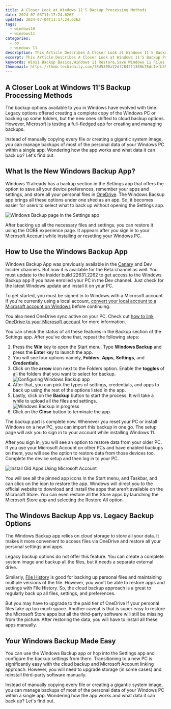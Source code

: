 ```yaml
---
title: A Closer Look at Windows 11'S Backup Processing Methods
date: 2024-07-03T11:17:24.626Z
updated: 2024-07-04T11:17:24.626Z
tags:
  - windows10
  - windows11
categories:
  - os
  - windows 11
description: This Article Describes A Closer Look at Windows 11'S Backup Processing Methods
excerpt: This Article Describes A Closer Look at Windows 11'S Backup Processing Methods
keywords: Win11 Backup Basics,Windows 11 Restore,Save Windows 11 Files,Data Protection in WIndows 11,Secure File Transfer W11,W11 System Snapshot,Safe WIndows Data Storage
thumbnail: https://thmb.techidaily.com/f8d5308a72df2042f1308b78dc1efb598f7f3491c673912341c93c2d4c06d1ec.jpg
---
```


## A Closer Look at Windows 11'S Backup Processing Methods

 The backup options available to you in Windows have evolved with time. Legacy options offered creating a complete copy of the Windows PC or backing up some folders, but the new ones shifted to cloud backup options. However, Microsoft is testing a full-fledged app for creating and managing backups.

 Instead of manually copying every file or creating a gigantic system image, you can manage backups of most of the personal data of your Windows PC within a single app. Wondering how the app works and what data it can back up? Let's find out.

## What Is the New Windows Backup App?

 Windows 11 already has a backup section in the Settings app that offers the option to save all your device preferences, remember your apps and settings, and store all your personal files in [OneDrive](https://www.makeuseof.com/link-onedrive-microsoft-account-windows-10/). The Windows Backup app brings all these options under one shed as an app. So, it becomes easier for users to select what to back up without opening the Settings app.

![Windows Backup page in the Settings app](https://static1.makeuseofimages.com/wordpress/wp-content/uploads/2023/09/windows-backup-page-in-the-settings-app.jpg)

 After backing up all the necessary files and settings, you can restore it using the OOBE experience page. It appears after you sign in to your Microsoft Account while installing or resetting your Windows PC.

## How to Use the Windows Backup App

 Windows Backup App was previously available in the [Canary](https://www.makeuseof.com/what-is-windows-insider-canary-channel/) and Dev Insider channels. But now it is available for the Beta channel as well. You must update to the Insider build 22631.2262 to get access to the Windows Backup app if you have enrolled your PC in the Dev channel. Just check for the latest Windows update and install it on your PC.

 To get started, you must be signed in to Windows with a Microsoft account. If you're currently using a local account, [convert your local account to a Microsoft account on Windows](https://www.makeuseof.com/windows-switch-local-account-to-microsoft-account/) before continuing.

 You also need OneDrive sync active on your PC. Check out [how to link OneDrive to your Microsoft account](https://www.makeuseof.com/link-onedrive-microsoft-account-windows-10/) for more information.

 You can check the status of all these features in the Backup section of the Settings app. After you've done that, repeat the following steps:

1. Press the **Win** key to open the Start menu. Type **Windows Backup** and press the **Enter** key to launch the app.
2. You will see four options namely, **Folders**, **Apps**, **Settings**, and **Credentials**.
3. Click on the **arrow** icon next to the Folders option. Enable the **toggles** of all the folders that you want to select for backup.  
![Configuring Windows Backup app](https://static1.makeuseofimages.com/wordpress/wp-content/uploads/2023/09/configuring-windows-backup-app.jpg)
4. After that, you can pick the types of settings, credentials, and apps to back up using the rest of the options listed in the app.
5. Lastly, click on the **Backup** button to start the process. It will take a while to upload all the files and settings.  
![Windows Backup in progress](https://static1.makeuseofimages.com/wordpress/wp-content/uploads/2023/09/windows-backup-in-progress.jpg)
6. Click on the **Close** button to terminate the app.

 The backup part is complete now. Whenever you reset your PC or install Windows on a new PC, you can import this backup in one go. The setup page will ask you to sign in to your account while installing Windows 11\.

 After you sign in, you will see an option to restore data from your older PC. If you use your Microsoft Account on other PCs and have enabled backups on them, you will see the option to restore data from those devices too. Complete the device setup and then log in to your PC.

![Install Old Apps Using Microsoft Account](https://static1.makeuseofimages.com/wordpress/wp-content/uploads/2023/05/install-old-apps-using-microsoft-account.jpg)

 You will see all the pinned app icons in the Start menu, and Taskbar, and can click on the icon to restore the app. Windows will direct you to the official website to download and install the apps that aren’t available on the Microsoft Store. You can even restore all the Store apps by launching the Microsoft Store app and selecting the Restore All option.

## The Windows Backup App vs. Legacy Backup Options

 The Windows Backup app relies on cloud storage to store all your data. It makes it more convenient to access files via OneDrive and restore all your personal settings and apps.

 Legacy backup options do not offer this feature. You can create a complete system image and backup all the files, but it needs a separate external drive.

 Similarly, [File History](https://www.makeuseof.com/windows-11-file-history-guide/) is good for backing up personal files and maintaining multiple versions of the file. However, you won’t be able to restore apps and settings with File History. So, the cloud backup approach is a great to regularly back up all files, settings, and preferences.

 But you may have to upgrade to the paid tier of OneDrive if your personal files take up too much space. Another caveat is that is super easy to restore the Microsoft Store apps but all the third-party software will still be missing from the picture. After restoring the data, you will have to install all these apps manually.

## Your Windows Backup Made Easy

 You can use the Windows Backup app or hop into the Settings app and configure the backup settings from there. Transitioning to a new PC is significantly easy with the cloud backup and Microsoft Account linking approach. However, you will need to upgrade storage (in some cases) and reinstall third-party software manually.

 Instead of manually copying every file or creating a gigantic system image, you can manage backups of most of the personal data of your Windows PC within a single app. Wondering how the app works and what data it can back up? Let's find out.



<ins class="adsbygoogle"
      style="display:block"
      data-ad-client="ca-pub-7571918770474297"
      data-ad-slot="8358498916"
      data-ad-format="auto"
      data-full-width-responsive="true"></ins>